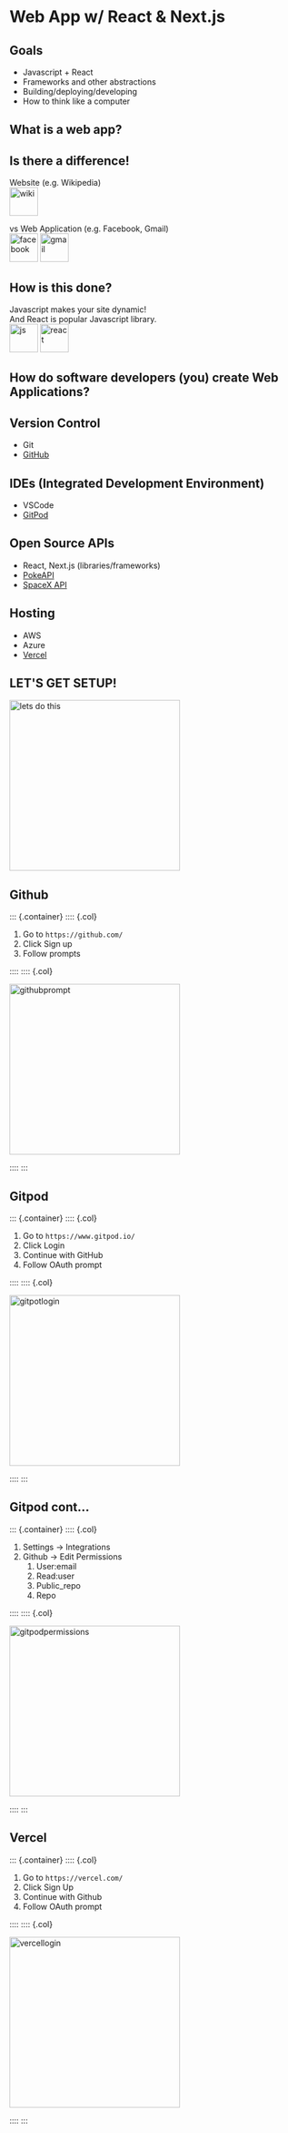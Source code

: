 # Web App w/ React & Next.js

## Goals

- Javascript + React
- Frameworks and other abstractions
- Building/deploying/developing
- How to think like a computer

## What is a web app?

## Is there a difference!

Website (e.g. Wikipedia)  
<img src="images/wiki.png" alt="wiki" width="50"/>

vs Web Application (e.g. Facebook, Gmail)  
<img src="images/facebook.png" alt="facebook" width="50"/>
<img src="images/gmail.png" alt="gmail" width="50"/>

## How is this done?

Javascript makes your site dynamic!  
And React is popular Javascript library.  
<img src="images/js.png" alt="js" width="50"/>
<img src="images/react.png" alt="react" width="50"/>

## How do software developers (you) create Web Applications?

## Version Control  
  - Git
  - [GitHub](https://github.com/)

## IDEs (Integrated Development Environment)  
  - VSCode
  - [GitPod](https://www.gitpod.io/)

## Open Source APIs  
  - React, Next.js (libraries/frameworks)
  - [PokeAPI](https://beta.pokeapi.co/graphql/console/)
  - [SpaceX API](https://api.spacex.land/graphql/)

## Hosting  
  - AWS
  - Azure
  - [Vercel](https://vercel.com/)

## LET'S GET SETUP!  
<img src="images/dwight-lets-do-this.gif" alt="lets do this" width="300"/>

## Github
::: {.container}
:::: {.col}

1. Go to `https://github.com/`
2. Click Sign up
3. Follow prompts

::::
:::: {.col}

<img src="images/github-prompt.png" alt="githubprompt" width="300"/>

::::
:::


## Gitpod  
::: {.container}
:::: {.col}

1. Go to `https://www.gitpod.io/`
2. Click Login
3. Continue with GitHub
4. Follow OAuth prompt

::::
:::: {.col}

<img src="images/gitpod-login.png" alt="gitpotlogin" width="300"/>

::::
:::

## Gitpod cont...
::: {.container}
:::: {.col}

1. Settings -> Integrations
2. Github -> Edit Permissions
   1. User:email
   2. Read:user
   3. Public_repo
   4. Repo

::::
:::: {.col}

<img src="images/gitpod-permissions.png" alt="gitpodpermissions" width="300"/>

::::
:::


## Vercel
::: {.container}
:::: {.col}

1. Go to `https://vercel.com/`
2. Click Sign Up 
3. Continue with Github 
4. Follow OAuth prompt

::::
:::: {.col}

<img src="images/vercel-login.png" alt="vercellogin" width="300"/>

::::
:::


<style>
.container{
  display: flex;
}
.col {
  flex: 1;
}
</style>
